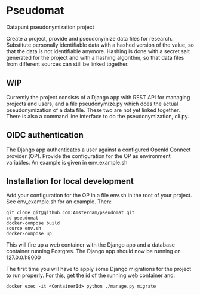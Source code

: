 # Pseudomat
Datapunt pseudonymization project

Create a project, provide and pseudonymize data files for research. Substitute personally identifiable data with a hashed version of the value, so that the data is not identifiable anymore. Hashing is done with a secret salt generated for the project and with a hashing algorithm, so that data files from different sources can still be linked together.

## WIP
Currently the project consists of a Django app with REST API for managing projects and users, and a file pseudonymize.py which does the actual pseudonymization of a data file. These two are not yet linked together. There is also a command line interface to do the pseudonymization, cli.py.

## OIDC authentication
The Django app authenticates a user against a configured OpenId Connect provider (OP). Provide the configuration for the OP as environment variables. An example is given in env_example.sh 

## Installation for local development
Add your configuration for the OP in a file env.sh in the root of your project. See env_example.sh for an example. Then:

```
git clone git@github.com:Amsterdam/pseudomat.git
cd pseudomat
docker-compose build
source env.sh
docker-compose up
```

This will fire up a web container with the Django app and a database container running Postgres. The Django app should now be running on 127.0.0.1:8000

The first time you will have to apply some Django migrations for the project to run properly. For this, get the id of the running web container and:

```
docker exec -it <ContainerId> python ./manage.py migrate
```
